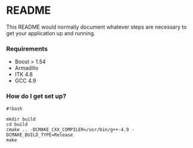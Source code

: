 # README #

This README would normally document whatever steps are necessary to get your application up and running.

### Requirements ###

* Boost > 1.54
* Armadillo 
* ITK 4.8
* GCC 4.9

### How do I get set up? ###


```
#!bash

mkdir build
cd build
cmake .. -DCMAKE_CXX_COMPILER=/usr/bin/g++-4.9 -DCMAKE_BUILD_TYPE=Release
make
```